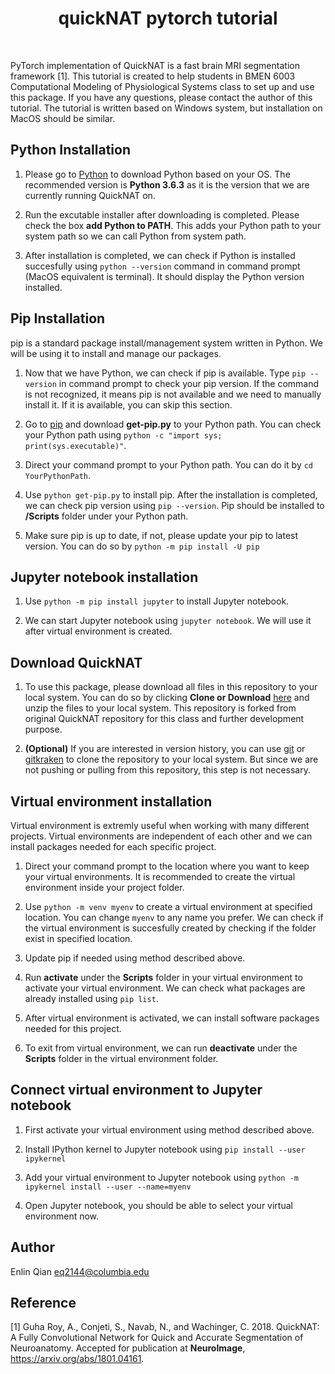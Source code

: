 <h1 align="center"> quickNAT pytorch tutorial </h1> <br>

PyTorch implementation of QuickNAT is a fast brain MRI segmentation framework [1]. This tutorial is created to help students in BMEN 6003 Computational Modeling of Physiological Systems class to set up and use this package. If you have any questions, please contact the author of this tutorial. The tutorial is written based on Windows system, but installation on MacOS should be similar. 

## Python Installation
1. Please go to [Python](https://www.python.org/) to download Python based on your OS. The recommended version is **Python 3.6.3** as it is the version that we are currently running QuickNAT on. 

2. Run the excutable installer after downloading is completed. Please check the box **add Python to PATH**. This adds your Python path to your system path so we can call Python from system path.  

3. After installation is completed, we can check if Python is installed succesfully using `python --version` command in command prompt (MacOS equivalent is terminal). It should display the Python version installed. 

## Pip Installation
pip is a standard package install/management system written in Python. We will be using it to install and manage our packages. 

1. Now that we have Python, we can check if pip is available. Type `pip --version` in command prompt to check your pip version. If the command is not recognized, it means pip is not available and we need to manually install it. If it is available, you can skip this section.

2. Go to [pip](https://pip.pypa.io/en/stable/installing/) and download **get-pip.py** to your Python path. You can check your Python path using `python -c "import sys; print(sys.executable)"`.

3. Direct your command prompt to your Python path. You can do it by `cd YourPythonPath`.

4. Use `python get-pip.py` to install pip. After the installation is completed, we can check pip version using `pip --version`. Pip should be installed to **/Scripts** folder under your Python path.  

5. Make sure pip is up to date, if not, please update your pip to latest version. You can do so by `python -m pip install -U pip`

## Jupyter notebook installation
1. Use `python -m pip install jupyter` to install Jupyter notebook.

2. We can start Jupyter notebook using `jupyter notebook`. We will use it after virtual environment is created. 

## Download QuickNAT
1. To use this package, please download all files in this repository to your local system. You can do so by clicking **Clone or Download** [here](https://github.com/imr-framework/quickNAT_pytorch) and unzip the files to your local system. This repository is forked from original QuickNAT repository for this class and further development purpose. 

2. **(Optional)** If you are interested in version history, you can use [git](https://git-scm.com/) or [gitkraken](https://www.gitkraken.com/) to clone the repository to your local system. But since we are not pushing or pulling from this repository, this step is not necessary. 

## Virtual environment installation
Virtual environment is extremly useful when working with many different projects. Virtual environments are independent of each other and we can install packages needed for each specific project. 

1. Direct your command prompt to the location where you want to keep your virtual environments. It is recommended to create the virtual environment inside your project folder.

2. Use `python -m venv myenv` to create a virtual environment at specified location. You can change `myenv` to any name you prefer. We can check if the virtual environment is succesfully created by checking if the folder exist in specified location. 

3. Update pip if needed using method described above. 

4. Run **activate** under the **Scripts** folder in your virtual environment to activate your virtual environment. We can check what packages are already installed using `pip list`.

5. After virtual environment is activated, we can install software packages needed for this project.

5. To exit from virtual environment, we can run **deactivate** under the **Scripts** folder in the virtual environment folder.

## Connect virtual environment to Jupyter notebook
1. First activate your virtual environment using method described above. 

2. Install IPython kernel to Jupyter notebook using `pip install --user ipykernel`

3. Add your virtual environment to Jupyter notebook using `python -m ipykernel install --user --name=myenv`

4. Open Jupyter notebook, you should be able to select your virtual environment now. 

## Author
Enlin Qian eq2144@columbia.edu

## Reference
[1] Guha Roy, A., Conjeti, S., Navab, N., and Wachinger, C. 2018. QuickNAT: A Fully Convolutional Network for Quick and Accurate Segmentation of Neuroanatomy. Accepted for publication at **NeuroImage**, https://arxiv.org/abs/1801.04161. 
